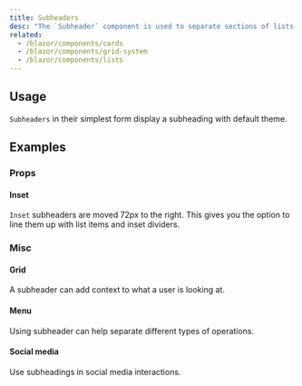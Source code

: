 ```yaml
---
title: Subheaders
desc: "The `Subheader` component is used to separate sections of lists."
related:
  - /blazor/components/cards
  - /blazor/components/grid-system
  - /blazor/components/lists
---
```


## Usage

`Subheaders` in their simplest form display a subheading with default theme.

<masa-example file="Examples.components.subheaders.Usage"></masa-example>

## Examples

### Props

#### Inset

`Inset` subheaders are moved 72px to the right. This gives you the option to line them up with list items and inset dividers.

<masa-example file="Examples.components.subheaders.Inset"></masa-example>

### Misc

#### Grid

A subheader can add context to what a user is looking at.

<masa-example file="Examples.components.subheaders.Grid"></masa-example>

#### Menu

Using subheader can help separate different types of operations.

<masa-example file="Examples.components.subheaders.Menu"></masa-example>

#### Social media

Use subheadings in social media interactions.

<masa-example file="Examples.components.subheaders.SocialMedia"></masa-example>